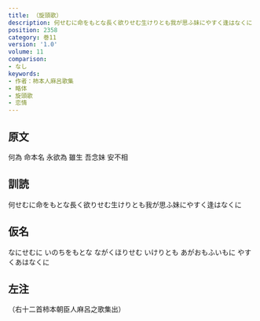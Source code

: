 ```yaml
---
title: （旋頭歌）
description: 何せむに命をもとな長く欲りせむ生けりとも我が思ふ妹にやすく逢はなくに
position: 2358
category: 巻11
version: '1.0'
volume: 11
comparison:
- なし
keywords:
- 作者：柿本人麻呂歌集
- 略体
- 旋頭歌
- 恋情
---
```


## 原文

何為 命本名 永欲為 雖生 吾念妹 安不相

## 訓読

何せむに命をもとな長く欲りせむ生けりとも我が思ふ妹にやすく逢はなくに

## 仮名

なにせむに いのちをもとな ながくほりせむ いけりとも あがおもふいもに やすくあはなくに

## 左注

（右十二首柿本朝臣人麻呂之歌集出）
